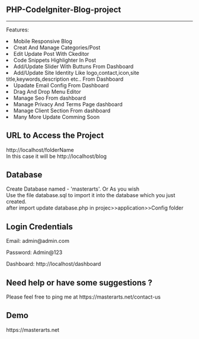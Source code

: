 <h2>PHP-CodeIgniter-Blog-project</h2><hr>
<p>Features:</p>
<li>Mobile Responsive Blog</li>
<li>Creat And Manage Categories/Post</li>
<li>Edit Update Post With Ckeditor</li>
<li>Code Snippets Highlighter In Post</li>
<li>Add/Update Slider With Buttuns From Dashboard</li>
<li>Add/Update Site Identity Like logo,contact,icon,site title,keywords,description etc.. From Dashboard</li>
<li>Upadate Email Config From Dashboard</li>
<li>Drag And Drop Menu Editor</li>
<li>Manage Seo From dashboard</li>
<li>Manage Privacy And Terms Page dashboard</li>
<li>Manage Client Section From dashboard</li>
<li>Many More Update Comming Soon</li>
<h2>URL to Access the Project</h2>
<p>http://localhost/folderName <br>
In this case it will be http://localhost/blog</p>
<h2>Database</h2>
<p>Create Database named - 'masterarts'. Or As you wish <br>
    Use the file database.sql to import it into the database which you just created. <br>
    after import update database.php in projec>>application>>Config folder
</p>
<h2>Login Credentials</h2>
<p> Email: admin@admin.com</p>
<p> Password: Admin@123</p>
<p> Dashboard: http://localhost/dashboard</p>
<h2>Need help or have some suggestions ?</h2>
<p>Please feel free to ping me at https://masterarts.net/contact-us</p>
<h2>Demo</h2>
<p>https://masterarts.net</p>

